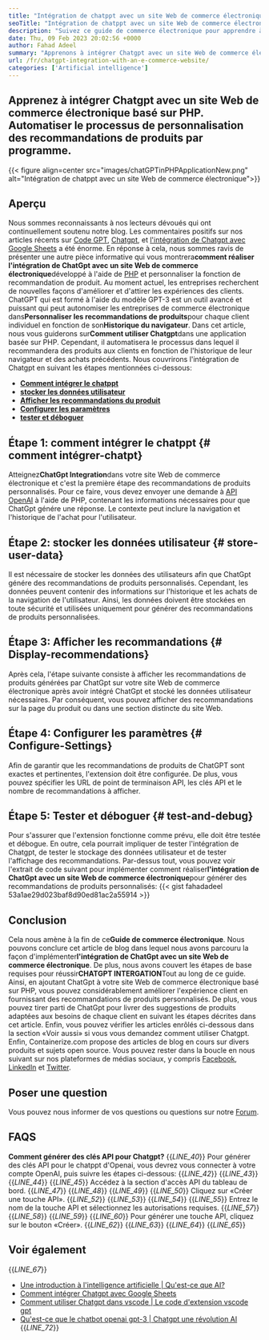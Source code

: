 ```yaml
---
title: "Intégration de chatppt avec un site Web de commerce électronique" 
seoTitle: "Intégration de chatppt avec un site Web de commerce électronique" 
description: "Suivez ce guide de commerce électronique pour apprendre à réaliser l'intégration de Chatgpt avec un site Web de commerce électronique pour faire des recommandations de produits personnalisés." 
date: Thu, 09 Feb 2023 20:02:56 +0000
author: Fahad Adeel
summary: "Apprenons à intégrer Chatgpt avec un site Web de commerce électronique basé sur PHP. Automatiser le processus de personnalisation des recommandations de produits par programme." 
url: /fr/chatgpt-integration-with-an-e-commerce-website/
categories: ['Artificial intelligence']
---
```


## Apprenez à intégrer Chatgpt avec un site Web de commerce électronique basé sur PHP. Automatiser le processus de personnalisation des recommandations de produits par programme.

{{< figure align=center src="images/chatGPTinPHPApplicationNew.png" alt="Intégration de chatppt avec un site Web de commerce électronique">}}


## Aperçu
Nous sommes reconnaissants à nos lecteurs dévoués qui ont continuellement soutenu notre blog. Les commentaires positifs sur nos articles récents sur [Code GPT][1], [Chatgpt][2], et [l'intégration de Chatgpt avec Google Sheets][3] a été énorme. En réponse à cela, nous sommes ravis de présenter une autre pièce informative qui vous montrera**comment réaliser l'intégration de ChatGpt avec un site Web de commerce électronique**développé à l'aide de [PHP][4] et personnaliser la fonction de recommandation de produit.
Au moment actuel, les entreprises recherchent de nouvelles façons d'améliorer et d'attirer les expériences des clients. ChatGPT qui est formé à l'aide du modèle GPT-3 est un outil avancé et puissant qui peut autonomiser les entreprises de commerce électronique dans**Personnaliser les recommandations de produits**pour chaque client individuel en fonction de son**Historique du navigateur**. Dans cet article, nous vous guiderons sur**Comment utiliser Chatgpt**dans une application basée sur PHP. Cependant, il automatisera le processus dans lequel il recommandera des produits aux clients en fonction de l'historique de leur navigateur et des achats précédents.
Nous couvrirons l'intégration de Chatgpt en suivant les étapes mentionnées ci-dessous:
  * [**Comment intégrer le chatppt**][5]
  * [**stocker les données utilisateur**][6]
  * [**Afficher les recommandations du produit**][7]
  * [**Configurer les paramètres**][8]
  * [**tester et déboguer**][9]

## Étape 1: comment intégrer le chatppt   {# comment intégrer-chatpt}
Atteignez**ChatGpt Integration**dans votre site Web de commerce électronique et c'est la première étape des recommandations de produits personnalisés. Pour ce faire, vous devez envoyer une demande à [API OpenAI][10] à l'aide de PHP, contenant les informations nécessaires pour que ChatGpt génére une réponse. Le contexte peut inclure la navigation et l'historique de l'achat pour l'utilisateur.

## Étape 2: stocker les données utilisateur   {# store-user-data}
Il est nécessaire de stocker les données des utilisateurs afin que ChatGpt génére des recommandations de produits personnalisés. Cependant, les données peuvent contenir des informations sur l'historique et les achats de la navigation de l'utilisateur. Ainsi, les données doivent être stockées en toute sécurité et utilisées uniquement pour générer des recommandations de produits personnalisées.

## Étape 3: Afficher les recommandations   {# Display-recommendations}
Après cela, l'étape suivante consiste à afficher les recommandations de produits générées par ChatGpt sur votre site Web de commerce électronique après avoir intégré ChatGpt et stocké les données utilisateur nécessaires. Par conséquent, vous pouvez afficher des recommandations sur la page du produit ou dans une section distincte du site Web.

## Étape 4: Configurer les paramètres   {# Configure-Settings}
Afin de garantir que les recommandations de produits de ChatGPT sont exactes et pertinentes, l'extension doit être configurée. De plus, vous pouvez spécifier les URL de point de terminaison API, les clés API et le nombre de recommandations à afficher.

## Étape 5: Tester et déboguer   {# test-and-debug}
Pour s'assurer que l'extension fonctionne comme prévu, elle doit être testée et débogue. En outre, cela pourrait impliquer de tester l'intégration de Chatgpt, de tester le stockage des données utilisateur et de tester l'affichage des recommandations.
Par-dessus tout, vous pouvez voir l'extrait de code suivant pour implémenter comment réaliser**l'intégration de ChatGpt avec un site Web de commerce électronique**pour générer des recommandations de produits personnalisés:
{{< gist fahadadeel 53a1ae29d023baf8d90ed81ac2a55914 >}}

## Conclusion
Cela nous amène à la fin de ce**Guide de commerce électronique**. Nous pouvons conclure cet article de blog dans lequel nous avons parcouru la façon d'implémenter**l'intégration de ChatGpt avec un site Web de commerce électronique**. De plus, nous avons couvert les étapes de base requises pour réussir**CHATGPT INTERGATION**Tout au long de ce guide. Ainsi, en ajoutant ChatGpt à votre site Web de commerce électronique basé sur PHP, vous pouvez considérablement améliorer l'expérience client en fournissant des recommandations de produits personnalisés. De plus, vous pouvez tirer parti de ChatGpt pour livrer des suggestions de produits adaptées aux besoins de chaque client en suivant les étapes décrites dans cet article. Enfin, vous pouvez vérifier les articles enrôlés ci-dessous dans la section «Voir aussi» si vous vous demandez comment utiliser Chatgpt.
Enfin, Containerize.com propose des articles de blog en cours sur divers produits et sujets open source. Vous pouvez rester dans la boucle en nous suivant sur nos plateformes de médias sociaux, y compris [Facebook][11], [LinkedIn][12] et [Twitter][13].

## Poser une question
Vous pouvez nous informer de vos questions ou questions sur notre [Forum][14].

## FAQS
**Comment générer des clés API pour Chatgpt?**
{{_LINE_40_}}
  Pour générer des clés API pour le chatppt d'Openai, vous devrez vous connecter à votre compte OpenAI, puis suivre les étapes ci-dessous:
{{_LINE_42_}}
{{_LINE_43_}}
{{_LINE_44_}}
{{_LINE_45_}}
      Accédez à la section d'accès API du tableau de bord.
{{_LINE_47_}}
{{_LINE_48_}}
{{_LINE_49_}}
{{_LINE_50_}}
      Cliquez sur «Créer une touche API».
{{_LINE_52_}}
{{_LINE_53_}}
{{_LINE_54_}}
{{_LINE_55_}}
      Entrez le nom de la touche API et sélectionnez les autorisations requises.
{{_LINE_57_}}
{{_LINE_58_}}
{{_LINE_59_}}
{{_LINE_60_}}
      Pour générer une touche API, cliquez sur le bouton «Créer».
{{_LINE_62_}}
{{_LINE_63_}}
{{_LINE_64_}}
{{_LINE_65_}}

## Voir également
{{_LINE_67_}}
  * [Une introduction à l'intelligence artificielle | Qu'est-ce que AI?][15]
  * [Comment intégrer Chatgpt avec Google Sheets][3]
  * [Comment utiliser Chatgpt dans vscode | Le code d'extension vscode gpt][1]
  * [Qu'est-ce que le chatbot openai gpt-3 | Chatgpt une révolution AI][2]
{{_LINE_72_}}

  
[1]: https://blog.containerize.com/artificial-intelligence/how-to-use-chatgpt-in-vscode-the-vscode-extension-codegpt/
[2]: https://blog.containerize.com/artificial-intelligence/what-is-openai-chatbot-gpt-3-chatgpt-an-ai-revolution/
[3]: https://blog.containerize.com/artificial-intelligence/integrate-chatgpt-with-google-sheets/
[4]: https://www.php.net/
[5]: #How-to-Integrate-ChatGPT
[6]: #Store-User-Data
[7]: #Display-Recommendations
[8]: #Configure-Settings
[9]: #Test-and-Debug
[10]: https://platform.openai.com/account/api-keys
[11]: https://web.facebook.com/containerize
[12]: https://www.linkedin.com/company/containerize/
[13]: https://twitter.com/containerize_co
[14]: https://forum.containerize.com/
[15]: https://blog.containerize.com/artificial-intelligence/an-introduction-to-artificial-intelligence-what-is-ai/
